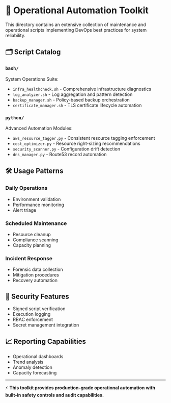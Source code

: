 # 🧾 Operational Automation Toolkit

This directory contains an extensive collection of maintenance and operational scripts implementing DevOps best practices for system reliability.

## 🗂️ Script Catalog

### `bash/`
System Operations Suite:
- `infra_healthcheck.sh` - Comprehensive infrastructure diagnostics
- `log_analyzer.sh` - Log aggregation and pattern detection
- `backup_manager.sh` - Policy-based backup orchestration
- `certificate_manager.sh` - TLS certificate lifecycle automation

### `python/`
Advanced Automation Modules:
- `aws_resource_tagger.py` - Consistent resource tagging enforcement
- `cost_optimizer.py` - Resource right-sizing recommendations
- `security_scanner.py` - Configuration drift detection
- `dns_manager.py` - Route53 record automation

## 🛠️ Usage Patterns

### Daily Operations
- Environment validation
- Performance monitoring
- Alert triage

### Scheduled Maintenance
- Resource cleanup
- Compliance scanning
- Capacity planning

### Incident Response
- Forensic data collection
- Mitigation procedures
- Recovery automation

## 🔐 Security Features

- Signed script verification
- Execution logging
- RBAC enforcement
- Secret management integration

## 📈 Reporting Capabilities

- Operational dashboards
- Trend analysis
- Anomaly detection
- Capacity forecasting

---

⚡ **This toolkit provides production-grade operational automation with built-in safety controls and audit capabilities.**
